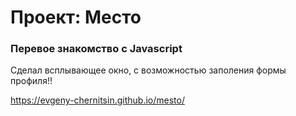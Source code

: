 # Проект: Место

### Перевое знакомство с Javascript

Сделал всплывающее окно, с возможностью заполения формы профиля!!

https://evgeny-chernitsin.github.io/mesto/
